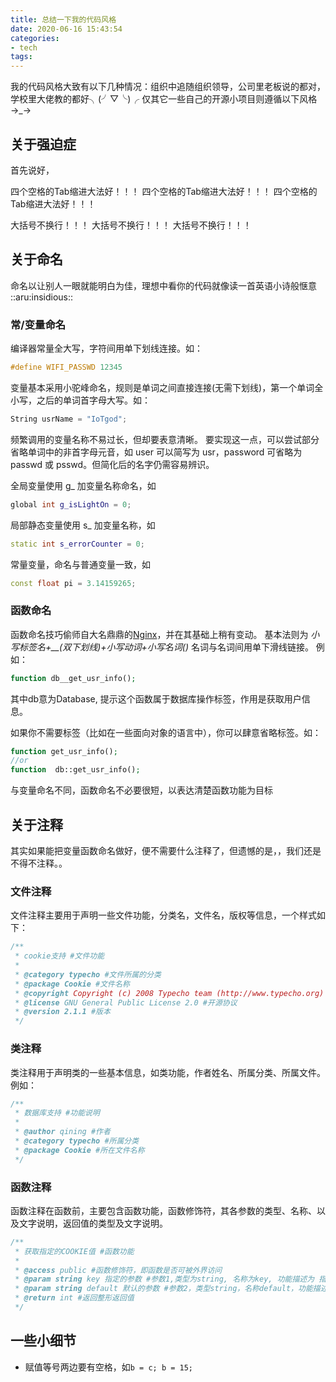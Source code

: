 ```yaml
---
title: 总结一下我的代码风格
date: 2020-06-16 15:43:54
categories:
- tech
tags:
---
```


我的代码风格大致有以下几种情况：组织中追随组织领导，公司里老板说的都对，学校里大佬教的都好╮(╯▽╰)╭ 仅其它一些自己的开源小项目则遵循以下风格→_→

<!--more-->

## 关于强迫症
首先说好，

四个空格的Tab缩进大法好！！！
四个空格的Tab缩进大法好！！！
四个空格的Tab缩进大法好！！！

大括号不换行！！！
大括号不换行！！！
大括号不换行！！！


## 关于命名

命名以让别人一眼就能明白为佳，理想中看你的代码就像读一首英语小诗般惬意 ::aru:insidious:: 

### 常/变量命名

编译器常量全大写，字符间用单下划线连接。如：
````C
#define WIFI_PASSWD 12345
````

变量基本采用小驼峰命名，规则是单词之间直接连接(无需下划线)，第一个单词全小写，之后的单词首字母大写。如：
````C++
String usrName = "IoTgod";
````
频繁调用的变量名称不易过长，但却要表意清晰。
要实现这一点，可以尝试部分省略单词中的非首字母元音，如 user 可以简写为 usr，password 可省略为 passwd 或 psswd。但简化后的名字仍需容易辨识。

全局变量使用 g_ 加变量名称命名，如
````C++
global int g_isLightOn = 0;
````

局部静态变量使用 s_ 加变量名称，如
````C++
static int s_errorCounter = 0;
````
常量变量，命名与普通变量一致，如
````C++
const float pi = 3.14159265;
````

### 函数命名

函数命名技巧偷师自大名鼎鼎的[Nginx][1]，并在其基础上稍有变动。
基本法则为 *小写标签名+__(双下划线)+小写动词+小写名词()*
名词与名词间用单下滑线链接。
例如：
````php
function db__get_usr_info();
````
其中db意为Database, 提示这个函数属于数据库操作标签，作用是获取用户信息。

如果你不需要标签（比如在一些面向对象的语言中），你可以肆意省略标签。如：
````php
function get_usr_info();
//or
function  db::get_usr_info();
````
与变量命名不同，函数命名不必要很短，以表达清楚函数功能为目标

## 关于注释

其实如果能把变量函数命名做好，便不需要什么注释了，但遗憾的是，，我们还是不得不注释。。

### 文件注释
文件注释主要用于声明一些文件功能，分类名，文件名，版权等信息，一个样式如下：
````php
/**
 * cookie支持 #文件功能
 *
 * @category typecho #文件所属的分类
 * @package Cookie #文件名称
 * @copyright Copyright (c) 2008 Typecho team (http://www.typecho.org) #作者及版权信息
 * @license GNU General Public License 2.0 #开源协议
 * @version 2.1.1 #版本
 */
````
### 类注释
类注释用于声明类的一些基本信息，如类功能，作者姓名、所属分类、所属文件。例如：
````php
/**
 * 数据库支持 #功能说明
 *
 * @author qining #作者
 * @category typecho #所属分类
 * @package Cookie #所在文件名称
 */
````
### 函数注释
函数注释在函数前，主要包含函数功能，函数修饰符，其各参数的类型、名称、以及文字说明，返回值的类型及文字说明。
````php
/**
 * 获取指定的COOKIE值 #函数功能
 *
 * @access public #函数修饰符，即函数是否可被外界访问
 * @param string key 指定的参数 #参数1,类型为string, 名称为key, 功能描述为 指定的参数
 * @param string default 默认的参数 #参数2，类型string，名称default，功能描述 默认的参数
 * @return int #返回整形返回值
 */
````

## 一些小细节
 - 赋值等号两边要有空格，如``b = c; b = 15;``



  [1]: https://nginx.org